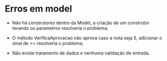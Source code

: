 # Erros em model

- Não há construtores dentro da Model, a criação de um construtor levando os parametros resolveria o problema;

- O método VerificaAprovacao não aprova caso a nota seja 5, adicionar o sinal de >= resolveria o problema;

- Não existe tratamento de dados e nenhuma validação de entrada.
